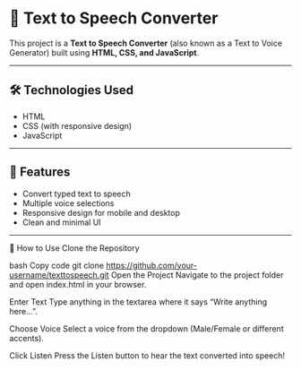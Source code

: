 # 🎤 Text to Speech Converter

This project is a **Text to Speech Converter** (also known as a Text to Voice Generator) built using **HTML, CSS, and JavaScript**.

---

## 🛠️ Technologies Used

- HTML
- CSS (with responsive design)
- JavaScript 

---

## 🚀 Features

- Convert typed text to speech
- Multiple voice selections
- Responsive design for mobile and desktop
- Clean and minimal UI

---


🚀 How to Use
Clone the Repository

bash
Copy code
git clone https://github.com/your-username/texttospeech.git
Open the Project
Navigate to the project folder and open index.html in your browser.

Enter Text
Type anything in the textarea where it says “Write anything here...”.

Choose Voice
Select a voice from the dropdown (Male/Female or different accents).

Click Listen
Press the Listen button to hear the text converted into speech!

